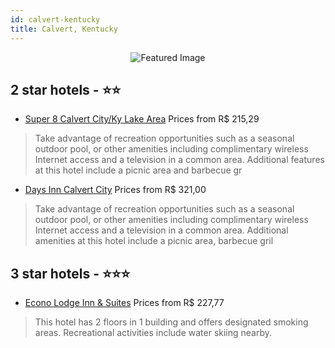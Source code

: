```yaml
---
id: calvert-kentucky
title: Calvert, Kentucky
---
```


<center><img src="https://i.travelapi.com/hotels/1000000/320000/317200/317153/388ebbe5_z.jpg" alt="Featured Image" /></center>


##  2 star hotels - ⭐️⭐️

-    [Super 8 Calvert City/Ky Lake Area](https://us.hurb.com/hotels/calvert/super-8-calvert-city-ky-lake-area-JNP-JP745167?cmp=18055) Prices from R$ 215,29
   > Take advantage of recreation opportunities such as a seasonal outdoor pool, or other amenities including complimentary wireless Internet access and a television in a common area. Additional features at this hotel include a picnic area and barbecue gr
-    [Days Inn Calvert City](https://us.hurb.com/hotels/calvert/days-inn-calvert-city-JNP-JP780934?cmp=18055) Prices from R$ 321,00
   > Take advantage of recreation opportunities such as a seasonal outdoor pool, or other amenities including complimentary wireless Internet access and a television in a common area. Additional amenities at this hotel include a picnic area, barbecue gril

##  3 star hotels - ⭐️⭐️⭐️

-    [Econo Lodge Inn & Suites](https://us.hurb.com/hotels/calvert/econo-lodge-inn-suites-JNP-JP405697?cmp=18055) Prices from R$ 227,77
   > This hotel has 2 floors in 1 building and offers designated smoking areas. Recreational activities include water skiing nearby.
